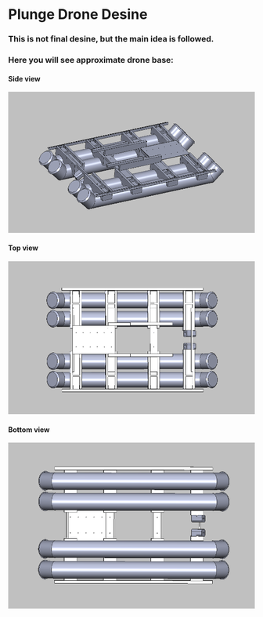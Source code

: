 # Plunge Drone Desine

### This is not final desine, but the main idea is followed.
### Here you will see approximate drone base:

#### Side view
![side](https://github.com/PolyPlunge/pdcad/blob/main/images/side_view.png)

#### Top view
![top](https://github.com/PolyPlunge/pdcad/blob/main/images/top_view.png)

#### Bottom view
![bottom](https://github.com/PolyPlunge/pdcad/blob/main/images/bottom_view.png)
